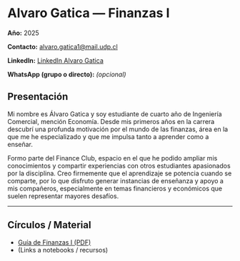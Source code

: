 # Alvaro Gatica — Finanzas I

  
**Año:** 2025 

**Contacto:** [alvaro.gatica1@mail.udp.cl](mailto:alvaro.gatica1@mail.udp.cl?subject=Consulta%20Tutor%C3%ADas%20Finanzas%20I)

**LinkedIn:** [LinkedIn Alvaro Gatica](https://www.linkedin.com/in/alvarogatica/)
  
**WhatsApp (grupo o directo):** _(opcional)_

## Presentación
Mi nombre es Álvaro Gatica y soy estudiante de cuarto año de Ingeniería Comercial, mención Economía.
Desde mis primeros años en la carrera descubrí una profunda motivación por el mundo de las finanzas, área en la que me he especializado y que me impulsa tanto a aprender como a enseñar.

Formo parte del Finance Club, espacio en el que he podido ampliar mis conocimientos y compartir experiencias con otros estudiantes apasionados por la disciplina.
Creo firmemente que el aprendizaje se potencia cuando se comparte, por lo que disfruto generar instancias de enseñanza y apoyo a mis compañeros,
especialmente en temas financieros y económicos que suelen representar mayores desafíos.

---

## Círculos / Material
- [Guía de Finanzas I (PDF)](../../../assets/pdf/finanzas1/Finanzas_I-12.pdf)
- (Links a notebooks / recursos)

